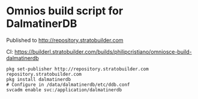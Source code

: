 # Omnios build script for DalmatinerDB

Published to http://repository.stratobuilder.com

CI: https://builderl.stratobuilder.com/builds/philipcristiano/omniosce-build-dalmatinerdb


```
pkg set-publisher http://repository.stratobuilder.com repository.stratobuilder.com
pkg install dalmatinerdb
# Configure in /data/dalmatinerdb/etc/ddb.conf
svcadm enable svc:/application/dalmatinerdb
```
